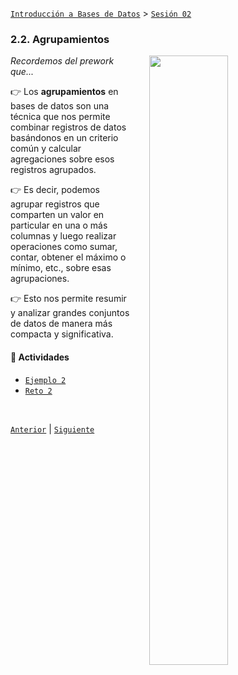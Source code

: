 [`Introducción a Bases de Datos`](../../README.md) > [`Sesión 02`](../README.md)

### 2.2. Agrupamientos

<img src="https://images.pexels.com/photos/625422/pexels-photo-625422.jpeg?auto=compress&cs=tinysrgb&w=1260&h=750&dpr=2" width="50%" align="right" hspace=30>

*Recordemos del prework que...*

👉 Los **agrupamientos** en bases de datos son una técnica que nos permite combinar registros de datos basándonos en un criterio común y calcular agregaciones sobre esos registros agrupados.

👉 Es decir, podemos agrupar registros que comparten un valor en particular en una o más columnas y luego realizar operaciones como sumar, contar, obtener el máximo o mínimo, etc., sobre esas agrupaciones. 

👉 Esto nos permite resumir y analizar grandes conjuntos de datos de manera más compacta y significativa.

#### 🧐 Actividades

- [`Ejemplo 2`](ejemplo02/README.md)
- [`Reto 2`](reto02/README.md)

<br/>

[`Anterior`](../tema01/reto01/README.md) | [`Siguiente`](ejemplo02/README.md)
